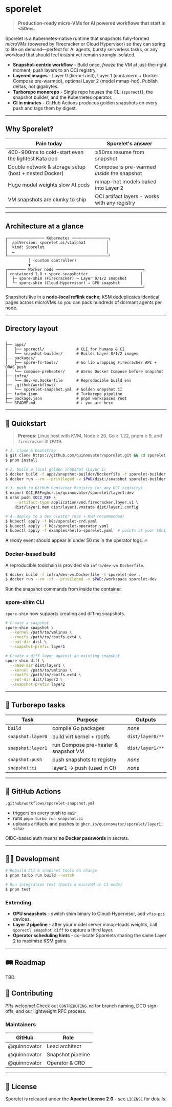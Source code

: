 # sporelet

> **Production-ready micro-VMs for AI powered workflows that start in <50ms.**

Sporelet is a Kubernetes-native runtime that snapshots fully-formed _microVMs_ (powered by Firecracker or Cloud Hypervisor) so they can spring to life on demand—perfect for AI agents, bursty serverless tasks, or any workload that should feel _instant_ yet remain strongly isolated.

- **Snapshot-centric workflow** - Build once, _freeze_ the VM at just-the-right moment, push layers to an OCI registry.
- **Layered images** - Layer 0 (kernel+init), Layer 1 (containerd + Docker Compose pre-warmed), optional Layer 2 (model mmap-hot). Publish deltas, not gigabytes.
- **Turborepo monorepo** - Single repo houses the CLI (`sporectl`), the snapshot builder, and the Kubernetes operator.
- **CI in minutes** - GitHub Actions produces golden snapshots on every push and tags them by digest.

---

## Why Sporelet?

| Pain today                                            | Sporelet's answer                             |
| ----------------------------------------------------- | --------------------------------------------- |
| 400-900ms to cold-start even the lightest Kata pod    | ≤50ms resume from snapshot                    |
| Double network & storage setup (host + nested Docker) | Compose is pre-warmed _inside_ the snapshot   |
| Huge model weights slow AI pods                       | mmap-hot models baked into Layer 2            |
| VM snapshots are clunky to ship                       | OCI artifact layers - works with any registry |

---

## Architecture at a glance

```text
┌──────────────── Kubernetes ────────────────┐
│  apiVersion: sporelet.ai/v1alpha1         │
│  kind: Sporelet                           │
│  …                                        │
└────────────────────────────────────────────┘
          │ (custom controller)
          ▼
┌──────── Worker node ──────────────────────────────────────┐
│ containerd 1.8 + spore-snapshotter                       │
│  ├─ spore-shim (Firecracker) → Layer 0/1/2 snapshot      │
│  └─ spore-shim (Cloud-Hypervisor) → GPU snapshot         │
└───────────────────────────────────────────────────────────┘
```

Snapshots live in a **node-local reflink cache**; KSM deduplicates identical pages across microVMs so you can pack hundreds of dormant agents per node.

---

## Directory layout

```text
.
├── apps/
│   ├── sporectl/              # CLI for humans & CI
│   └── snapshot-builder/      # Builds Layer 0/1/2 images
├── packages/
│   ├── spore-fc-tools/        # Go lib wrapping Firecracker API + ORAS push
│   └── compose-preheater/     # Warms Docker Compose before snapshot
├── infra/
│   └── dev-vm.Dockerfile      # Reproducible build env
├── .github/workflows/
│   └── sporelet-snapshot.yml  # Golden snapshot CI
├── turbo.json                 # Turborepo pipeline
├── package.json               # pnpm workspaces root
└── README.md                  # ← you are here
```

---

## 🚀 Quickstart

> **Prereqs:** Linux host with KVM, Node ≥ 20, Go ≥ 1.22, pnpm ≥ 9, and `firecracker` in `$PATH`.

```bash
# 1. clone & bootstrap
$ git clone https://github.com/quinnovator/sporelet.git && cd sporelet
$ pnpm install

# 2. build a local golden snapshot (Layer 1)
$ docker build -f apps/snapshot-builder/Dockerfile -t sporelet-builder .
$ docker run --rm --privileged -v $PWD/dist:/snapshot sporelet-builder

# 3. push to GitHub Container Registry (or any OCI registry)
$ export OCI_REF=ghcr.io/quinnovator/sporelet/layer1:dev
$ oras push $OCI_REF \
    --artifact-type application/vnd.firecracker.layer.v1 \
    dist/layer1.mem dist/layer1.vmstate dist/layer1.config

# 4. deploy to a dev cluster (K3s + KVM recommended)
$ kubectl apply -f k8s/sporelet-crd.yaml
$ kubectl apply -f k8s/sporelet-operator.yaml
$ kubectl apply -f examples/hello-sporelet.yaml  # points at your $OCI_REF
```

A _ready_ event should appear in under 50 ms in the operator logs. 🔥

### Docker-based build

A reproducible toolchain is provided via `infra/dev-vm.Dockerfile`.

```bash
$ docker build -f infra/dev-vm.Dockerfile -t sporelet-dev .
$ docker run --rm -it --privileged -v $PWD:/workspace sporelet-dev
```

Run the snapshot commands from inside the container.

### spore-shim CLI

`spore-shim` now supports creating and diffing snapshots.

```bash
# Create a snapshot
spore-shim snapshot \
  --kernel /path/to/vmlinux \
  --rootfs /path/to/rootfs.ext4 \
  --out-dir dist \
  --snapshot-prefix layer1

# Create a diff layer against an existing snapshot
spore-shim diff \
  --base-dir dist/layer1 \
  --kernel /path/to/vmlinux \
  --rootfs /path/to/rootfs.ext4 \
  --out-dir dist/layer2 \
  --snapshot-prefix layer2
```


---

## 🔧 Turborepo tasks

| Task              | Purpose                              | Outputs          |
| ----------------- | ------------------------------------ | ---------------- |
| `build`           | compile Go packages                  | _none_           |
| `snapshot:layer0` | build virt kernel + rootfs           | `dist/layer0/**` |
| `snapshot:layer1` | run Compose pre-heater & snapshot VM | `dist/layer1/**` |
| `snapshot:push`   | push snapshots to registry           | _none_           |
| `snapshot:ci`     | layer1 → push (used in CI)           | _none_           |

---

## 🤖 GitHub Actions

`.github/workflows/sporelet-snapshot.yml`

- triggers on every push to `main`
- runs `pnpm turbo run snapshot:ci`
- uploads artifacts and pushes to `ghcr.io/quinnovator/sporelet/layer1:<sha>`

OIDC-based auth means **no Docker passwords** in secrets.

---

## 🧑‍💻 Development

```bash
# Rebuild CLI & snapshot tools on change
$ pnpm turbo run build --watch

# Run integration test (boots a microVM in CI mode)
$ pnpm test
```

### Extending

- **GPU snapshots** - switch shim binary to Cloud-Hypervisor, add `vfio-pci` devices.
- **Layer 2 pipeline** - after your model server mmap-loads weights, call `sporectl snapshot diff` to capture a third layer.
- **Operator scheduling hints** - co-locate Sporelets sharing the same Layer 2 to maximise KSM gains.

---

## 🛤 Roadmap

TBD.

## 🤝 Contributing

PRs welcome! Check out `CONTRIBUTING.md` for branch naming, DCO sign-offs, and our lightweight RFC process.

### Maintainers

| GitHub       | Role              |
| ------------ | ----------------- |
| @quinnovator | Lead architect    |
| @quinnovator | Snapshot pipeline |
| @quinnovator | Operator & CRD    |

---

## 📜 License

Sporelet is released under the **Apache License 2.0** - see `LICENSE` for details.
